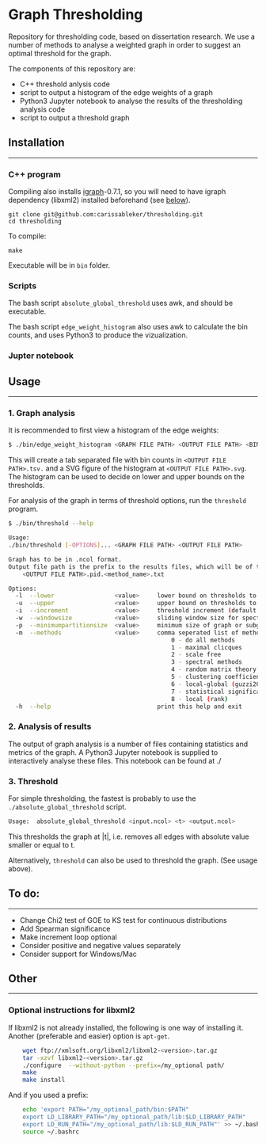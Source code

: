 # Graph Thresholding

Repository for thresholding code, based on dissertation research. We use
a number of methods to analyse a weighted graph in order to suggest an
optimal threshold for the graph.

The components of this repository are:
 - C++ threshold anlysis code
 - script to output a histogram of the edge weights of a graph
 - Python3 Jupyter notebook to analyse the results of the thresholding analysis code
 - script to output a threshold graph


## Installation
---

### C++ program

Compiling also installs [igraph](igraph.org/c/)-0.7.1, so you will need to have
igraph dependency (libxml2) installed beforehand (see [below](#optionalinstructionsforlibxml2)).

    git clone git@github.com:carissableker/thresholding.git
    cd thresholding

To compile:

    make

Executable will be in `bin` folder.


### Scripts

The bash script `absolute_global_threshold` uses awk, and should be executable.

The bash script `edge_weight_histogram` also uses awk to calculate the bin counts,
and uses Python3 to produce the vizualization.

### Jupter notebook




## Usage
---

### 1. Graph analysis

It is recommended to first view a histogram of the edge weights:

```bash
$ ./bin/edge_weight_histogram <GRAPH FILE PATH> <OUTPUT FILE PATH> <BIN WIDTH> <OUTPUT FILE PATH>
```
This will create a tab separated file with bin counts in `<OUTPUT FILE PATH>.tsv.`
and a SVG figure of the histogram at `<OUTPUT FILE PATH>.svg`.
The histogram can be used to decide on lower and upper bounds on the thresholds.

For analysis of the graph in terms of threshold options, run the `threshold` program.

```bash
$ ./bin/threshold --help

Usage:
./bin/threshold [-OPTIONS]... <GRAPH FILE PATH> <OUTPUT FILE PATH>

Graph has to be in .ncol format.
Output file path is the prefix to the results files, which will be of the form:
    <OUTPUT FILE PATH>.pid.<method_name>.txt

Options:
  -l  --lower                 <value>     lower bound on thresholds to test (default 0.5)
  -u  --upper                 <value>     upper bound on thresholds to test (default 0.99)
  -i  --increment             <value>     threshold increment (default 0.01)
  -w  --windowsize            <value>     sliding window size for spectral method (default 5)
  -p  --minimumpartitionsize  <value>     minimum size of graph or subgraph after thresholding (default 10)
  -m  --methods               <value>     comma seperated list of methods (defaults to none)
                                              0 - do all methods
                                              1 - maximal clicques
                                              2 - scale free
                                              3 - spectral methods
                                              4 - random matrix theory
                                              5 - clustering coefficient
                                              6 - local-global (guzzi2014)
                                              7 - statistical significance
                                              8 - local (rank)
  -h  --help                              print this help and exit
```

### 2. Analysis of results

The output of graph analysis is a number of files containing statistics and
metrics of the graph. A Python3 Jupyter notebook is supplied to
interactively analyse these files. This notebook can be found at ./


### 3. Threshold

For simple thresholding, the fastest is probably to use the `./absolute_global_threshold` script.

```bash
Usage:  absolute_global_threshold <input.ncol> <t> <output.ncol>
```

This thresholds the graph at |t|, i.e. removes all edges with absolute value smaller or equal to t.


Alternatively, `threshold` can also be used to threshold the graph. (See usage above).


## To do:
---

* Change Chi2 test of GOE to KS test for continuous distributions
* Add Spearman significance
* Make increment loop optional
* Consider positive and negative values separately
* Consider support for Windows/Mac


## Other
---

### Optional instructions for libxml2

If libxml2 is not already installed, the following is one way of installing it.
Another (preferable and easier) option is `apt-get`.

```bash
    wget ftp://xmlsoft.org/libxml2/libxml2-<version>.tar.gz
    tar -xzvf libxml2-<version>.tar.gz
    ./configure  --without-python --prefix=/my_optional path/
    make
    make install
```

And if you used a prefix:

```bash
    echo 'export PATH="/my_optional_path/bin:$PATH"
    export LD_LIBRARY_PATH="/my_optional_path/lib:$LD_LIBRARY_PATH"
    export LD_RUN_PATH="/my_optional_path/lib:$LD_RUN_PATH"' >> ~/.bashrc
    source ~/.bashrc
```